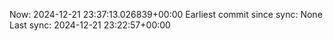 Now: 2024-12-21 23:37:13.026839+00:00 Earliest commit since sync: None Last sync: 2024-12-21 23:22:57+00:00
